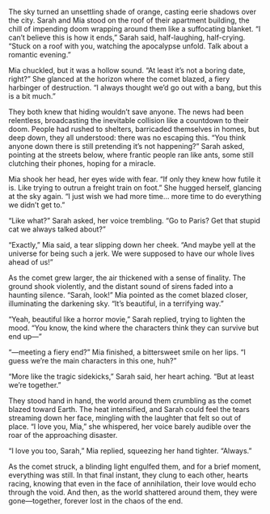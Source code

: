 The sky turned an unsettling shade of orange, casting eerie shadows over the city. Sarah and Mia stood on the roof of their apartment building, the chill of impending doom wrapping around them like a suffocating blanket. “I can’t believe this is how it ends,” Sarah said, half-laughing, half-crying. “Stuck on a roof with you, watching the apocalypse unfold. Talk about a romantic evening.”

Mia chuckled, but it was a hollow sound. “At least it’s not a boring date, right?” She glanced at the horizon where the comet blazed, a fiery harbinger of destruction. “I always thought we’d go out with a bang, but this is a bit much.”

They both knew that hiding wouldn’t save anyone. The news had been relentless, broadcasting the inevitable collision like a countdown to their doom. People had rushed to shelters, barricaded themselves in homes, but deep down, they all understood: there was no escaping this. “You think anyone down there is still pretending it’s not happening?” Sarah asked, pointing at the streets below, where frantic people ran like ants, some still clutching their phones, hoping for a miracle.

Mia shook her head, her eyes wide with fear. “If only they knew how futile it is. Like trying to outrun a freight train on foot.” She hugged herself, glancing at the sky again. “I just wish we had more time… more time to do everything we didn’t get to.”

“Like what?” Sarah asked, her voice trembling. “Go to Paris? Get that stupid cat we always talked about?”

“Exactly,” Mia said, a tear slipping down her cheek. “And maybe yell at the universe for being such a jerk. We were supposed to have our whole lives ahead of us!”

As the comet grew larger, the air thickened with a sense of finality. The ground shook violently, and the distant sound of sirens faded into a haunting silence. “Sarah, look!” Mia pointed as the comet blazed closer, illuminating the darkening sky. “It’s beautiful, in a terrifying way.”

“Yeah, beautiful like a horror movie,” Sarah replied, trying to lighten the mood. “You know, the kind where the characters think they can survive but end up—”

“—meeting a fiery end?” Mia finished, a bittersweet smile on her lips. “I guess we’re the main characters in this one, huh?”

“More like the tragic sidekicks,” Sarah said, her heart aching. “But at least we’re together.”

They stood hand in hand, the world around them crumbling as the comet blazed toward Earth. The heat intensified, and Sarah could feel the tears streaming down her face, mingling with the laughter that felt so out of place. “I love you, Mia,” she whispered, her voice barely audible over the roar of the approaching disaster.

“I love you too, Sarah,” Mia replied, squeezing her hand tighter. “Always.”

As the comet struck, a blinding light engulfed them, and for a brief moment, everything was still. In that final instant, they clung to each other, hearts racing, knowing that even in the face of annihilation, their love would echo through the void. And then, as the world shattered around them, they were gone—together, forever lost in the chaos of the end.
